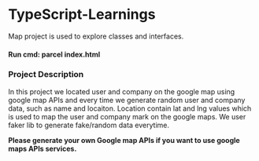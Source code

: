 # TypeScript-Learnings
Map project is used to explore classes and interfaces.

#### Run cmd: parcel index.html

### Project Description
In this project we located user and company on the google map using google map APIs and every time we generate random user and company data, such as name and locaiton.
Location contain lat and lng values which is used to map the user and company mark on the google maps. We user faker lib to generate fake/random data everytime.

__Please generate your own Google map APIs if you want to use google maps APIs services.__
